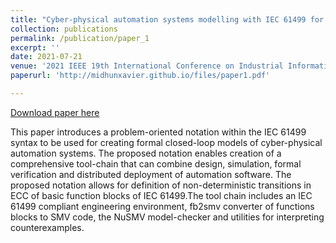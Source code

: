 ```yaml
---
title: "Cyber-physical automation systems modelling with IEC 61499 for their formal verification"
collection: publications
permalink: /publication/paper_1
excerpt: ''
date: 2021-07-21
venue: '2021 IEEE 19th International Conference on Industrial Informatics (INDIN)'
paperurl: 'http://midhunxavier.github.io/files/paper1.pdf'

---
```


[Download paper here](http://midhunxavier.github.io/files/paper1.pdf)

This paper introduces a problem-oriented notation within the IEC 61499 syntax to be used for creating formal closed-loop models of cyber-physical automation systems. The proposed notation enables creation of a comprehensive tool-chain that can combine design, simulation, formal verification and distributed deployment of automation software. The proposed notation allows for definition of non-deterministic transitions in ECC of basic function blocks of IEC 61499.The tool chain includes an IEC 61499 compliant engineering environment, fb2smv converter of functions blocks to SMV code, the NuSMV model-checker and utilities for interpreting counterexamples.
